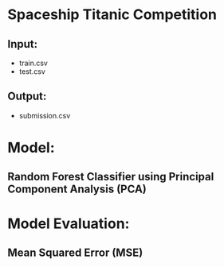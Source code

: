 # Spaceship Titanic Competition
## Input:
- train.csv
- test.csv

## Output:
- submission.csv


# Model:
## Random Forest Classifier using Principal Component Analysis (PCA)

# Model Evaluation:
## Mean Squared Error (MSE)
